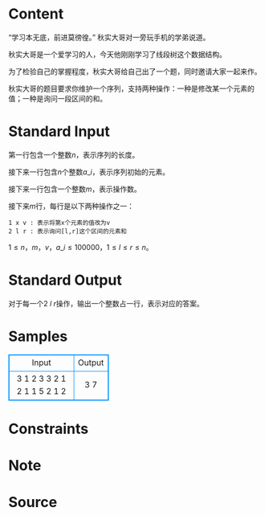 
# Content

“学习本无底，前进莫徬徨。” 秋实大哥对一旁玩手机的学弟说道。

秋实大哥是一个爱学习的人，今天他刚刚学习了线段树这个数据结构。

为了检验自己的掌握程度，秋实大哥给自己出了一个题，同时邀请大家一起来作。

秋实大哥的题目要求你维护一个序列，支持两种操作：一种是修改某一个元素的值；一种是询问一段区间的和。

# Standard Input

第一行包含一个整数$n$，表示序列的长度。

接下来一行包含$n$个整数$a\_i$，表示序列初始的元素。

接下来一行包含一个整数$m$，表示操作数。

接下来$m$行，每行是以下两种操作之一：
```
1 x v : 表示将第x个元素的值改为v
2 l r : 表示询问[l,r]这个区间的元素和
```
$1\leq n，m，v，a\_i\leq 100000$，$1\leq l\leq r\leq n$。

# Standard Output

对于每一个$2$ $l$ $r$操作，输出一个整数占一行，表示对应的答案。

# Samples

<style>
        table,table tr th, table tr td { border:1px solid #0094ff; }
        table { width: 200px; min-height: 25px; line-height: 25px; text-align: center; border-collapse: collapse;}   
    </style>
<table>
	<tr>
		<td>Input</td>
		<td>Output</td>
	</tr>
<tr><td>3
1 2 3
3
2 1 2
1 1 5
2 1 2</td><td>3
7</td></tr></table>


# Constraints



# Note



# Source


